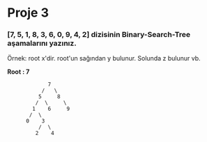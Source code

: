# Proje 3
### [7, 5, 1, 8, 3, 6, 0, 9, 4, 2] dizisinin Binary-Search-Tree aşamalarını yazınız.
Örnek: root x'dir. root'un sağından y bulunur. Solunda z bulunur vb.

**Root : 7**

				 7
			   /   \
			  5	    8
			 /  \     \
			1    6	   9	
		   /  \
		  0    3
		      /  \
		     2	  4